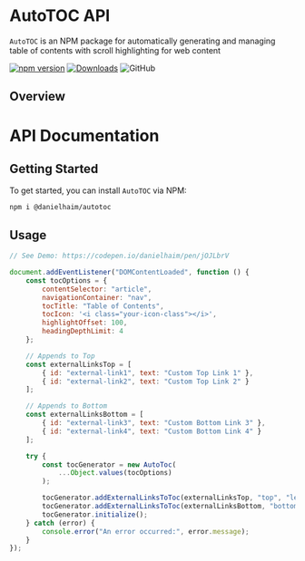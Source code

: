 # AutoTOC API

`AutoTOC` is an NPM package for automatically generating and managing table of contents with scroll highlighting for web content

[![npm version](https://img.shields.io/npm/v/@danielhaim/autotoc)](https://www.npmjs.com/package/@danielhaim/autotoc)
[![Downloads](https://img.shields.io/npm/dt/@danielhaim/autotoc.svg)](https://www.npmjs.com/package/@danielhaim/autotoc)
![GitHub](https://img.shields.io/github/license/danielhaim1/autotoc)

Overview
--------

# API Documentation  

## Getting Started  

To get started, you can install `AutoTOC` via NPM:  

```shell 
npm i @danielhaim/autotoc
```

## Usage


```javascript
// See Demo: https://codepen.io/danielhaim/pen/jOJLbrV

document.addEventListener("DOMContentLoaded", function () {
    const tocOptions = {
        contentSelector: "article",
        navigationContainer: "nav",
        tocTitle: "Table of Contents",
        tocIcon: '<i class="your-icon-class"></i>',
        highlightOffset: 100,
        headingDepthLimit: 4
    };

    // Appends to Top
    const externalLinksTop = [
        { id: "external-link1", text: "Custom Top Link 1" },
        { id: "external-link2", text: "Custom Top Link 2" }
    ];

    // Appends to Bottom
    const externalLinksBottom = [
        { id: "external-link3", text: "Custom Bottom Link 3" },
        { id: "external-link4", text: "Custom Bottom Link 4" }
    ];

    try {
        const tocGenerator = new AutoToc(
            ...Object.values(tocOptions)
        );

        tocGenerator.addExternalLinksToToc(externalLinksTop, "top", "level-0");
        tocGenerator.addExternalLinksToToc(externalLinksBottom, "bottom", "level-0");
        tocGenerator.initialize();
    } catch (error) {
        console.error("An error occurred:", error.message);
    }
});
```